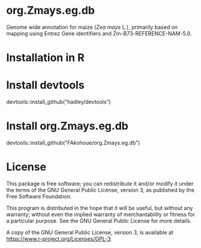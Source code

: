# org.Zmays.eg.db
 Genome wide annotation for maize (_Zea mays_ L.), primarily based on mapping using Entrez Gene identifiers and Zm-B73-REFERENCE-NAM-5.0.

# Installation in R
# Install devtools
devtools::install_github("hadley/devtools")
# Install org.Zmays.eg.db
devtools::install_github("FAkohoue/org.Zmays.eg.db")

# License
This package is free software; you can redistribute it and/or modify it under the terms of the GNU General Public License, version 3, as published by the Free Software Foundation.

This program is distributed in the hope that it will be useful, but without any warranty; without even the implied warranty of merchantability or fitness for a particular purpose. See the GNU General Public License for more details.

A copy of the GNU General Public License, version 3, is available at https://www.r-project.org/Licenses/GPL-3.
